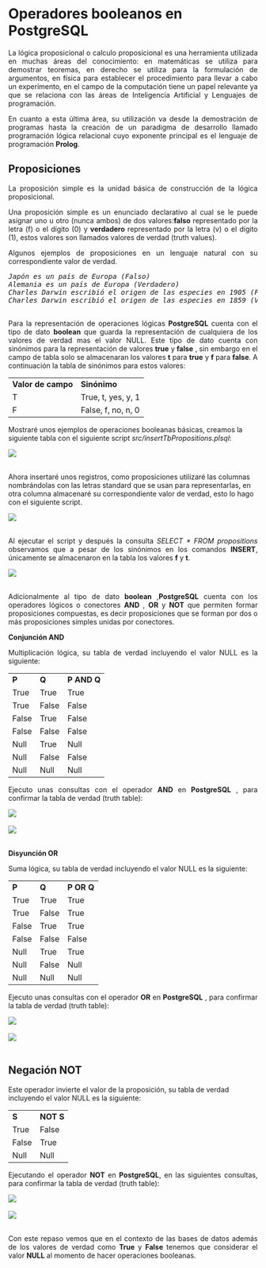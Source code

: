 # Operadores booleanos en PostgreSQL

<p align="justify">
La lógica proposicional o calculo proposicional es una herramienta utilizada en muchas áreas del conocimiento: en matemáticas se utiliza para demostrar teoremas, en derecho se utiliza para la formulación de argumentos, en física para establecer el procedimiento para llevar a cabo un experimento, en el campo de la computación  tiene un papel relevante ya que se relaciona con las áreas de Inteligencia Artificial y Lenguajes de programación.
</p>
<p align="justify">
En cuanto a esta última área, su utilización va desde la demostración de programas hasta la creación de un paradigma de desarrollo llamado programación lógica relacional cuyo  exponente principal es el lenguaje de programación <strong>Prolog</strong>.
</p>
  <h2>Proposiciones</h2>
  <p align="justify">La proposición simple es la unidad básica de construcción de la lógica proposicional.</p>
  <p align="justify">Una proposición simple es un enunciado declarativo al cual se le puede asignar uno u otro (nunca ambos) de dos valores:<strong>falso</strong>  representado por la letra (f) o el dígito (0) y <strong>verdadero</strong> representado por la letra  (v) o el dígito (1), estos valores son llamados valores de verdad (truth values).</p>
  <p align="justify">Algunos ejemplos de proposiciones en un lenguaje natural con su correspondiente valor de verdad.</p>
  <pre>
<i>Japón es un país de Europa (Falso)</i> 
<i>Alemania es un país de Europa (Verdadero)</i> 
<i>Charles Darwin escribió el origen de las especies en 1905 (Falso)</i> 
<i>Charles Darwin escribió el origen de las especies en 1859 (Verdadero)</i>
  </pre>
  <p align="justify">Para la representación de operaciones lógicas <strong>PostgreSQL</strong> cuenta con el tipo de dato <strong>boolean</strong> que guarda la representación de cualquiera de los valores de verdad mas el valor NULL. Este tipo de dato cuenta con sinónimos para la representación de valores <strong>true</strong> y <strong>false</strong> , sin embargo en el campo de tabla solo se almacenaran los valores <strong>t</strong>  para <strong>true</strong>  y <strong>f</strong>  para <strong>false</strong>. A continuación la tabla de sinónimos para estos valores:</p>
  <table>
  <tr>
  <td><strong>Valor de campo</strong></td>
  <td><strong>Sinónimo</strong></td>
  </tr>
  <tr>
  <td>T</td>
  <td>True,  t,  yes,  y, 1</td>
  </tr>
  <tr>
  <td>F</td>
  <td>False, f, no, n, 0</td>
  </tr>
  </table>
  <p>
  Mostraré unos ejemplos de operaciones booleanas básicas, creamos la siguiente tabla con el siguiente script <i>src/insertTbPropositions.plsql</i>:
  </p>
<div>
<IMG src="images/">
</div><br>
  <p>Ahora insertaré unos registros, como proposiciones utilizaré las columnas nombrándolas con las letras standard que se usan para representarlas, en otra columna almacenaré su correspondiente valor de verdad, esto lo hago con el siguiente script.</p>
<div>
<IMG src="images/insertTbPropositions.png">
</div><br>
   <p align="justify">Al ejecutar el script y después la consulta <i>SELECT * FROM propositions</i> observamos que a pesar de los sinónimos en los comandos <strong>INSERT</strong>, únicamente se almacenaron en la tabla los valores <strong>f</strong>  y <strong>t</strong>.</p>
<div>
<IMG src="images/fig1.png">
</div><br>
<p align="justify">Adicionalmente al tipo de dato <strong>boolean</strong> ,<strong>PostgreSQL</strong> cuenta con los operadores lógicos o conectores <strong>AND</strong> , <strong>OR</strong>  y <strong>NOT</strong>  que permiten formar proposiciones compuestas, es decir proposiciones que se forman por dos o más proposiciones simples unidas por conectores.</p>
  <p></p><strong>Conjunción AND</strong>
  <p align="justify">Multiplicación lógica, su tabla de verdad incluyendo el valor NULL es la siguiente:</p>
  <table width="50%">
      <tr>
          <td><strong>P</strong></td>
          <td><strong>Q</strong></td>
          <td><strong>P AND Q</strong></td>
      </tr>
      <tr>
          <td>True</td>
          <td>True</td>
          <td>True</td>
      </tr>
      <tr>
          <td>True</td>
          <td>False</td>
          <td>False</td>
      </tr>
      <tr>
          <td>False</td>
          <td>True</td>
          <td>False</td>
      </tr>
      <tr>
          <td>False</td>
          <td>False</td>
          <td>False</td>
      </tr>
      <tr>
          <td>Null</td>
          <td>True</td>
          <td>Null</td>
      </tr>
      <tr>
          <td>Null</td>
          <td>False</td>
          <td>False</td>
      </tr>
      <tr>
          <td>Null</td>
          <td>Null</td>
          <td>Null</td>
      </tr>
  </table>
  <p align="justify">Ejecuto unas consultas con el operador <strong>AND</strong> en <strong>PostgreSQL</strong> , para confirmar la tabla de verdad (truth table):</p>
 <div>
 <IMG src="images/fig2.png">
 </div>
 <br>
 <div>
 <IMG src="images/fig3.png">
 </div><br>
    <p><strong>Disyunción OR</strong> </p>
    <p align="justify">Suma lógica, su tabla de verdad incluyendo el valor NULL es la siguiente:</p>
    <table>
        <tr>
            <td><strong>P</strong></td>
            <td><strong>Q</strong></td>
            <td><strong>P OR Q</strong></td>
        </tr>
        <tr>
            <td>True</td>
            <td>True</td>
            <td>True</td>
        </tr>
        <tr>
            <td>True</td>
            <td>False</td>
            <td>True</td>
        </tr>
        <tr>
            <td>False</td>
            <td>True</td>
            <td>True</td>
        </tr>
        <tr>
            <td>False</td>
            <td>False</td>
            <td>False</td>
        </tr>
        <tr>
            <td>Null</td>
            <td>True</td>
            <td>True</td>
        </tr>
        <tr>
            <td>Null</td>
            <td>False</td>
            <td>Null</td>
        </tr>
        <tr>
            <td>Null</td>
            <td>Null</td>
            <td>Null</td>
        </tr>
    </table>
    <p align="justify">Ejecuto unas consultas con el operador <strong>OR</strong> en <strong>PostgreSQL</strong> , para confirmar la tabla de verdad (truth table):</p>
    <div>
    <IMG src="images/fig4.png">
    </div><br>
    <div>
    <IMG src="images/fig5.png">
    </div><br>
    <p><h2>Negación NOT</h2></p>
    <p>Este operador invierte el valor de la proposición, su tabla de verdad incluyendo el valor NULL es la siguiente:</p>
    <table>
        <tr>
            <td><strong>S</strong></td>
            <td><strong>NOT S</strong></td>
        </tr>
        <tr>
            <td>True</td>
            <td>False</td>
        </tr>
        <tr>
            <td>False</td>
            <td>True</td>
        </tr>
        <tr>
            <td>Null</td>
            <td>Null</td>           
        </tr>
    </table>
    <p align="justify">Ejecutando el operador <strong>NOT</strong> en <strong>PostgreSQL</strong>, en las siguientes consultas, para confirmar la tabla de verdad (truth table):</p>
    <div>
    <IMG src="images/fig6.png"></div><br>
    <div>
    <IMG src="images/fig7.png"></div><br>
<p align="justify">
Con este repaso vemos que en el contexto de las bases de datos además de los valores de verdad como <strong>True</strong> y <strong>False</strong> tenemos que considerar el valor <strong>NULL</strong> al momento de hacer operaciones booleanas.
</p>
